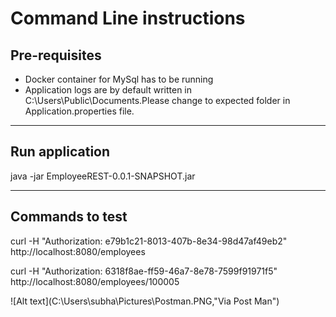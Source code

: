 # Command Line instructions

## Pre-requisites
* Docker container for MySql has to be running
* Application logs are by default written in C:\Users\Public\Documents.Please change to expected folder in Application.properties file.

-------------------------------------------------------

## Run application

java -jar EmployeeREST-0.0.1-SNAPSHOT.jar

-------------------------------------------------------

## Commands to test

curl -H "Authorization: e79b1c21-8013-407b-8e34-98d47af49eb2" http://localhost:8080/employees

curl -H "Authorization: 6318f8ae-ff59-46a7-8e78-7599f91971f5" http://localhost:8080/employees/100005

![Alt text](C:\Users\subha\Pictures\Postman.PNG,"Via Post Man")






